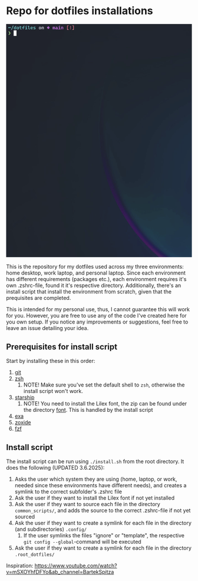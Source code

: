 # Repo for dotfiles installations

![asd](./assets/install_gif.gif)

This is the repository for my dotfiles used across my three environments: home desktop, work laptop, and personal laptop. Since each environment has different requirements (packages etc.), each environment requires it's own .zshrc-file, found it it's respective directory. Additionally, there's an install script that install the environment from scratch, given that the prequisites are completed.

This is intended for my personal use, thus, I cannot guarantee this will work for you. However, you are free to use any of the code I've created here for you own setup. If you notice any improvements or suggestions, feel free to leave an issue detailing your idea.

## Prerequisites for install script

Start by installing these in this order:

1. [git](https://git-scm.com/downloads)
2. [zsh](https://github.com/ohmyzsh/ohmyzsh/wiki/Installing-ZSH)
    1. NOTE! Make sure you've set the default shell to `zsh`, otherwise the install script won't work.
3. [starship](https://starship.rs/)
    1. NOTE! You need to install the Lilex font, the zip can be found under the directory [font](./font). This is handled by the install script
4. [exa](https://github.com/ogham/exa)
5. [zoxide](https://github.com/ajeetdsouza/zoxide)
6. [fzf](https://github.com/junegunn/fzf)

## Install script

The install script can be run using `./install.sh` from the root directory. It does the following (UPDATED 3.6.2025):

1. Asks the user which system they are using (home, laptop, or work, needed since these environments have different needs), and creates a symlink to the correct subfolder's .zshrc file
3. Ask the user if they want to install the Lilex font if not yet installed
4. Ask the user if they want to source each file in the directory `common_scripts/`, and adds the source to the correct .zshrc-file if not yet sourced
5. Ask the user if they want to create a symlink for each file in the directory (and subdirectories) `.config/`
    1. If the user symlinks the files "ignore" or "template", the respective `git config --global`-command will be executed
6. Ask the user if they want to create a symlink for each file in the directory `.root_dotfiles/`

Inspiration: <https://www.youtube.com/watch?v=mSXOYhfDFYo&ab_channel=BartekSpitza>
